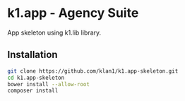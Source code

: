 # k1.app - Agency Suite
App skeleton using k1.lib library.
## Installation

```sh
git clone https://github.com/klan1/k1.app-skeleton.git
cd k1.app-skeleton
bower install --allow-root
composer install
```
